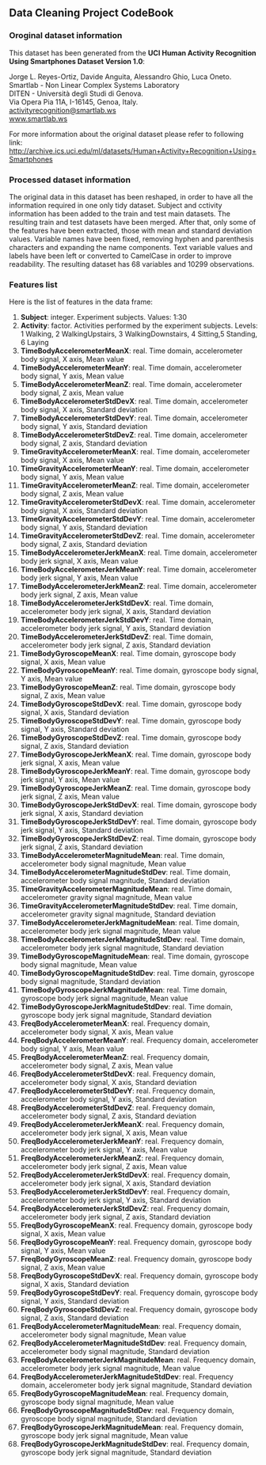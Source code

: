 ## Data Cleaning Project CodeBook

### Oroginal dataset information

This dataset has been generated from the **UCI Human Activity Recognition Using Smartphones Dataset Version 1.0**:

Jorge L. Reyes-Ortiz, Davide Anguita, Alessandro Ghio, Luca Oneto.  
Smartlab - Non Linear Complex Systems Laboratory  
DITEN - Università degli Studi di Genova.  
Via Opera Pia 11A, I-16145, Genoa, Italy.  
activityrecognition@smartlab.ws  
www.smartlab.ws

For more information about the original dataset please refer to following link:
http://archive.ics.uci.edu/ml/datasets/Human+Activity+Recognition+Using+Smartphones

### Processed dataset information

The original data in this dataset has been reshaped, in order to have all the information required in one only tidy dataset. Subject and cctivity information has been added to the train and test main datasets. The resulting train and test datasets have been merged. After that, only some of the features have been extracted, those with mean and standard deviation values. Variable names have been fixed, removing hyphen and parenthesis characters and expanding the name components. Text variable values and labels have been left or converted to CamelCase in order to improve readability. The resulting dataset has 68 variables and 10299 observations.


### Features list

Here is the list of features in the data frame:

1. 	**Subject**: integer. Experiment subjects. Values: 1:30  
2.	**Activity**: factor. Activities performed by the experiment subjects. Levels: 1 Walking, 2 WalkingUpstairs, 3 WalkingDownstairs, 4 Sitting,5 Standing, 6 Laying  
3.	**TimeBodyAccelerometerMeanX**: real. Time domain, accelerometer body signal, X axis, Mean value  
4.	**TimeBodyAccelerometerMeanY**: real. Time domain, accelerometer body signal, Y axis, Mean value  
5.	**TimeBodyAccelerometerMeanZ**: real. Time domain, accelerometer body signal, Z axis, Mean value  
6.	**TimeBodyAccelerometerStdDevX**: real. Time domain, accelerometer body signal, X axis, Standard deviation  
7.	**TimeBodyAccelerometerStdDevY**: real. Time domain, accelerometer body signal, Y axis, Standard deviation  
8.	**TimeBodyAccelerometerStdDevZ**: real. Time domain, accelerometer body signal, Z axis, Standard deviation  
9.	**TimeGravityAccelerometerMeanX**: real. Time domain, accelerometer body signal, X axis, Mean value  
10.	**TimeGravityAccelerometerMeanY**: real. Time domain, accelerometer body signal, Y axis, Mean value  
11.	**TimeGravityAccelerometerMeanZ**: real. Time domain, accelerometer body signal, Z axis, Mean value  
12.	**TimeGravityAccelerometerStdDevX**: real. Time domain, accelerometer body signal, X axis, Standard deviation  
13.	**TimeGravityAccelerometerStdDevY**: real. Time domain, accelerometer body signal, Y axis, Standard deviation  
14.	**TimeGravityAccelerometerStdDevZ**: real. Time domain, accelerometer body signal, Z axis, Standard deviation  
15.	**TimeBodyAccelerometerJerkMeanX**: real. Time domain, accelerometer body jerk signal, X axis, Mean value  
16.	**TimeBodyAccelerometerJerkMeanY**: real. Time domain, accelerometer body jerk signal, Y axis, Mean value  
17.	**TimeBodyAccelerometerJerkMeanZ**: real. Time domain, accelerometer body jerk signal, Z axis, Mean value  
18.	**TimeBodyAccelerometerJerkStdDevX**: real. Time domain, accelerometer body jerk signal, X axis, Standard deviation  
19.	**TimeBodyAccelerometerJerkStdDevY**: real. Time domain, accelerometer body jerk signal, Y axis, Standard deviation  
20.	**TimeBodyAccelerometerJerkStdDevZ**: real. Time domain, accelerometer body jerk signal, Z axis, Standard deviation  
21.	**TimeBodyGyroscopeMeanX**: real. Time domain, gyroscope body signal, X axis, Mean value  
22.	**TimeBodyGyroscopeMeanY**: real. Time domain, gyroscope body signal, Y axis, Mean value  
23.	**TimeBodyGyroscopeMeanZ**: real. Time domain, gyroscope body signal, Z axis, Mean value  
24.	**TimeBodyGyroscopeStdDevX**: real. Time domain, gyroscope body signal, X axis, Standard deviation  
25.	**TimeBodyGyroscopeStdDevY**: real. Time domain, gyroscope body signal, Y axis, Standard deviation  
26.	**TimeBodyGyroscopeStdDevZ**: real. Time domain, gyroscope body signal, Z axis, Standard deviation  
27.	**TimeBodyGyroscopeJerkMeanX**: real. Time domain, gyroscope body jerk signal, X axis, Mean value  
28.	**TimeBodyGyroscopeJerkMeanY**: real. Time domain, gyroscope body jerk signal, Y axis, Mean value  
29.	**TimeBodyGyroscopeJerkMeanZ**: real. Time domain, gyroscope body jerk signal, Z axis, Mean value  
30.	**TimeBodyGyroscopeJerkStdDevX**: real. Time domain, gyroscope body jerk signal, X axis, Standard deviation  
31.	**TimeBodyGyroscopeJerkStdDevY**: real. Time domain, gyroscope body jerk signal, Y axis, Standard deviation  
32.	**TimeBodyGyroscopeJerkStdDevZ**: real. Time domain, gyroscope body jerk signal, Z axis, Standard deviation  
33.	**TimeBodyAccelerometerMagnitudeMean**: real. Time domain, accelerometer body signal magnitude, Mean value  
34.	**TimeBodyAccelerometerMagnitudeStdDev**: real. Time domain, accelerometer body signal magnitude, Standard deviation  
35.	**TimeGravityAccelerometerMagnitudeMean**: real. Time domain, accelerometer gravity signal magnitude, Mean value
36.	**TimeGravityAccelerometerMagnitudeStdDev**: real. Time domain, accelerometer gravity signal magnitude, Standard deviation  
37.	**TimeBodyAccelerometerJerkMagnitudeMean**: real. Time domain, accelerometer body jerk signal magnitude, Mean value  
38.	**TimeBodyAccelerometerJerkMagnitudeStdDev**: real. Time domain, accelerometer body jerk signal magnitude, Standard deviation  
39.	**TimeBodyGyroscopeMagnitudeMean**: real. Time domain, gyroscope body signal magnitude, Mean value  
40.	**TimeBodyGyroscopeMagnitudeStdDev**: real. Time domain, gyroscope body signal magnitude, Standard deviation  
41.	**TimeBodyGyroscopeJerkMagnitudeMean**: real. Time domain, gyroscope body jerk signal magnitude, Mean value  
42.	**TimeBodyGyroscopeJerkMagnitudeStdDev**: real. Time domain, gyroscope body jerk signal magnitude, Standard deviation  
43.	**FreqBodyAccelerometerMeanX**: real. Frequency domain, accelerometer body signal, X axis, Mean value  
44.	**FreqBodyAccelerometerMeanY**: real. Frequency domain, accelerometer body signal, Y axis, Mean value  
45.	**FreqBodyAccelerometerMeanZ**: real. Frequency domain, accelerometer body signal, Z axis, Mean value  
46.	**FreqBodyAccelerometerStdDevX**: real. Frequency domain, accelerometer body signal, X axis, Standard deviation  
47.	**FreqBodyAccelerometerStdDevY**: real. Frequency domain, accelerometer body signal, Y axis, Standard deviation  
48.	**FreqBodyAccelerometerStdDevZ**: real. Frequency domain, accelerometer body signal, Z axis, Standard deviation  
49.	**FreqBodyAccelerometerJerkMeanX**: real. Frequency domain, accelerometer body jerk signal, X axis, Mean value  
50.	**FreqBodyAccelerometerJerkMeanY**: real. Frequency domain, accelerometer body jerk signal, Y axis, Mean value  
51.	**FreqBodyAccelerometerJerkMeanZ**: real. Frequency domain, accelerometer body jerk signal, Z axis, Mean value  
52.	**FreqBodyAccelerometerJerkStdDevX**: real. Frequency domain, accelerometer body jerk signal, X axis, Standard deviation  
53.	**FreqBodyAccelerometerJerkStdDevY**: real. Frequency domain, accelerometer body jerk signal, Y axis, Standard deviation  
54.	**FreqBodyAccelerometerJerkStdDevZ**: real. Frequency domain, accelerometer body jerk signal, Z axis, Standard deviation  
55.	**FreqBodyGyroscopeMeanX**: real. Frequency domain, gyroscope body signal, X axis, Mean value  
56.	**FreqBodyGyroscopeMeanY**: real. Frequency domain, gyroscope body signal, Y axis, Mean value  
57.	**FreqBodyGyroscopeMeanZ**: real. Frequency domain, gyroscope body signal, Z axis, Mean value  
58.	**FreqBodyGyroscopeStdDevX**: real. Frequency domain, gyroscope body signal, X axis, Standard deviation  
59.	**FreqBodyGyroscopeStdDevY**: real. Frequency domain, gyroscope body signal, Y axis, Standard deviation  
60.	**FreqBodyGyroscopeStdDevZ**: real. Frequency domain, gyroscope body signal, Z axis, Standard deviation  
61.	**FreqBodyAccelerometerMagnitudeMean**: real. Frequency domain, accelerometer body signal magnitude, Mean value  
62.	**FreqBodyAccelerometerMagnitudeStdDev**: real. Frequency domain, accelerometer body signal magnitude, Standard deviation  
63.	**FreqBodyAccelerometerJerkMagnitudeMean**: real. Frequency domain, accelerometer body jerk signal magnitude, Mean value  
64.	**FreqBodyAccelerometerJerkMagnitudeStdDev**: real. Frequency domain, accelerometer body jerk signal magnitude, Standard deviation  
65.	**FreqBodyGyroscopeMagnitudeMean**: real. Frequency domain, gyroscope body signal magnitude, Mean value  
66.	**FreqBodyGyroscopeMagnitudeStdDev**: real. Frequency domain, gyroscope body signal magnitude, Standard deviation  
67.	**FreqBodyGyroscopeJerkMagnitudeMean**: real. Frequency domain, gyroscope body jerk signal magnitude, Mean value  
68.	**FreqBodyGyroscopeJerkMagnitudeStdDev**: real. Frequency domain, gyroscope body jerk signal magnitude, Standard deviation  



